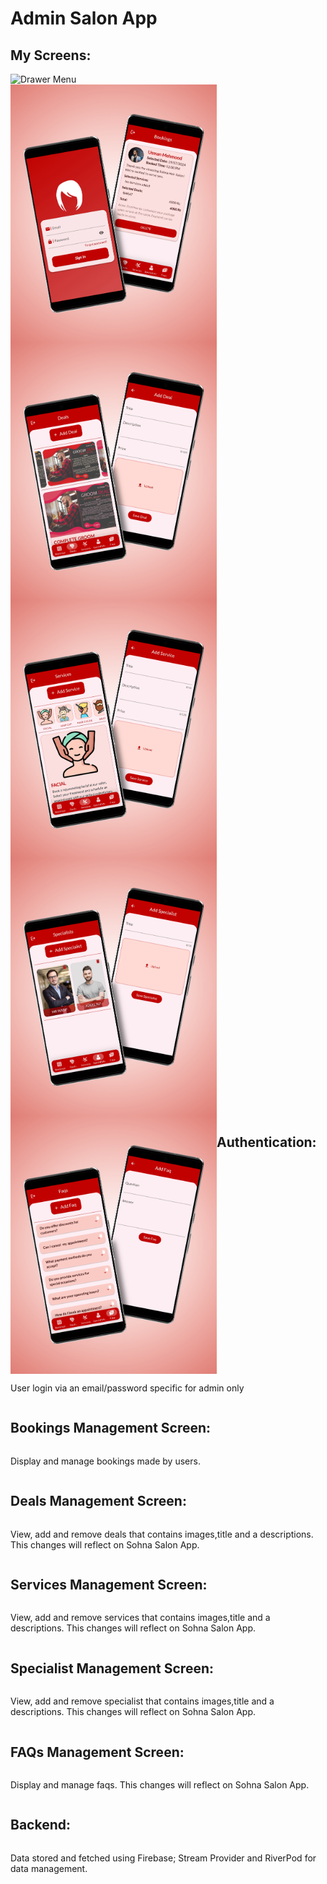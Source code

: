 # Admin Salon App

## My Screens:
  <img src="assets/6.jpg" alt="Drawer Menu" width="999"/>
  <div style="display: flex; flex-wrap: wrap;">
  <img src="assets/1.jpg" alt="Drawer Menu" width="330"/>
  <img src="assets/2.jpg" alt="Drawer Menu" width="330"/>
  <img src="assets/3.jpg" alt="Drawer Menu" width="330"/>
  <img src="assets/4.jpg" alt="Drawer Menu" width="330"/>
  <img src="assets/5.jpg" alt="Drawer Menu" width="330"/>
  


## Authentication: 
  User login via an email/password specific for admin only

## Bookings Management Screen: 
  Display and manage bookings made by users.

## Deals Management Screen: 
  View, add and remove deals that contains images,title and a descriptions. This changes will reflect on Sohna Salon App. 

## Services Management Screen:
   View, add and remove services that contains images,title and a descriptions. This changes will reflect on Sohna Salon App.

## Specialist Management Screen: 
  View, add and remove specialist that contains images,title and a descriptions. This changes will reflect on Sohna Salon App.

## FAQs Management Screen: 
  Display and manage faqs. This changes will reflect on Sohna Salon App.

## Backend: 
  Data stored and fetched using Firebase; Stream Provider and RiverPod for data management.